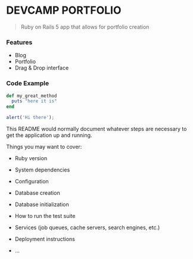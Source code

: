 # DEVCAMP PORTFOLIO
> Ruby on Rails 5 app that allows for portfolio creation

### Features

- Blog
- Portfolio
- Drag & Drop interface

### Code Example

```ruby
def my_great_method
  puts "here it is"
end
```

```javascript
alert('Hi there');
```

This README would normally document whatever steps are necessary to get the
application up and running.

Things you may want to cover:

* Ruby version

* System dependencies

* Configuration

* Database creation

* Database initialization

* How to run the test suite

* Services (job queues, cache servers, search engines, etc.)

* Deployment instructions

* ...
